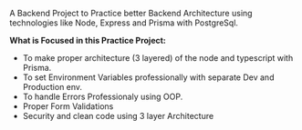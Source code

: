 A Backend Project to Practice better Backend Architecture using
technologies like Node, Express and Prisma with PostgreSql.

**What is Focused in this Practice Project:**

 - To make proper architecture (3 layered) of the node and typescript with Prisma.
 - To set Environment Variables professionally with separate Dev and Production env.
 - To handle Errors Professionaly using OOP.
 - Proper Form Validations
 - Security and clean code using 3 layer Architecture
